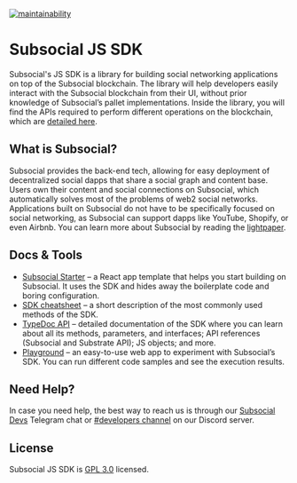 [![maintainability](https://img.shields.io/codeclimate/maintainability-percentage/olehmell/subsocial-sdk?logo=code-climate&style=flat-square)](https://codeclimate.com/github/olehmell/subsocial-sdk)

# Subsocial JS SDK

Subsocial's JS SDK is a library for building social networking applications on top of the Subsocial blockchain. The library will help developers easily interact with the Subsocial blockchain from their UI, without prior knowledge of Subsocial’s pallet implementations. Inside the library, you will find the APIs required to perform different operations on the blockchain, which are <a href="https://docs.subsocial.network/docs/develop/how-to-guides/apiTypes" target="_blank">detailed here</a>. 

## What is Subsocial?

Subsocial provides the back-end tech, allowing for easy deployment of decentralized social dapps that share a social graph and content base. Users own their content and social connections on Subsocial, which automatically solves most of the problems of web2 social networks. Applications built on Subsocial do not have to be specifically focused on social networking, as Subsocial can support dapps like YouTube, Shopify, or even Airbnb. You can learn more about Subsocial by reading the <a href="https://docs.subsocial.network/docs/basics/" target="_blank">lightpaper</a>.

## Docs & Tools

- <a href="https://docs.subsocial.network/docs/develop/developer-quickstart/" target="_blank">Subsocial Starter</a> – a React app template that helps you start building on Subsocial. It uses the SDK and hides away the boilerplate code and boring configuration.
- <a href="https://docs.subsocial.network/docs/develop/sdk-cheatsheet/" target="_blank">SDK cheatsheet</a> – a short description of the most commonly used methods of the SDK.
- <a href="https://js-sdk-api.subsocial.network/" target="_blank">TypeDoc API</a> – detailed documentation of the SDK where you can learn about all its methods, parameters, and interfaces; API references (Subsocial and Substrate API); JS objects; and more.
- <a href="https://play.subsocial.network/" target="_blank">Playground</a> – an easy-to-use web app to experiment with Subsocial’s SDK. You can run different code samples and see the execution results.

## Need Help?

In case you need help, the best way to reach us is through our <a href="https://t.me/+oUpF3nTHlCkwNzA6" target="_blank">Subsocial Devs</a> Telegram chat or <a href="https://discord.gg/avccqJAW3C" target="_blank">#developers channel</a> on our Discord server.

## License

Subsocial JS SDK is [GPL 3.0](./LICENSE) licensed.
